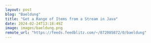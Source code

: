 ```yaml
---
layout: post
blog: "Baeldung"
title: "Get a Range of Items from a Stream in Java"
date: 2024-02-24T13:18:49Z
image: images/baeldung.png
remote_url: "https://feeds.feedblitz.com/~/872085872/0/baeldung"
---
```

